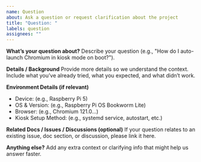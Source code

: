 ```yaml
---
name: Question
about: Ask a question or request clarification about the project
title: "Question: "
labels: question
assignees: ""
---
```


**What’s your question about?**
Describe your question (e.g., "How do I auto-launch Chromium in kiosk mode on boot?").

**Details / Background**
Provide more details so we understand the context.
Include what you’ve already tried, what you expected, and what didn’t work.

**Environment Details (if relevant)**
- Device: (e.g., Raspberry Pi 5)
- OS & Version: (e.g., Raspberry Pi OS Bookworm Lite)
- Browser: (e.g., Chromium 121.0...)
- Kiosk Setup Method: (e.g., systemd service, autostart, etc.)

**Related Docs / Issues / Discussions (optional)**
If your question relates to an existing issue, doc section, or discussion, please link it here.

**Anything else?**
Add any extra context or clarifying info that might help us answer faster.

